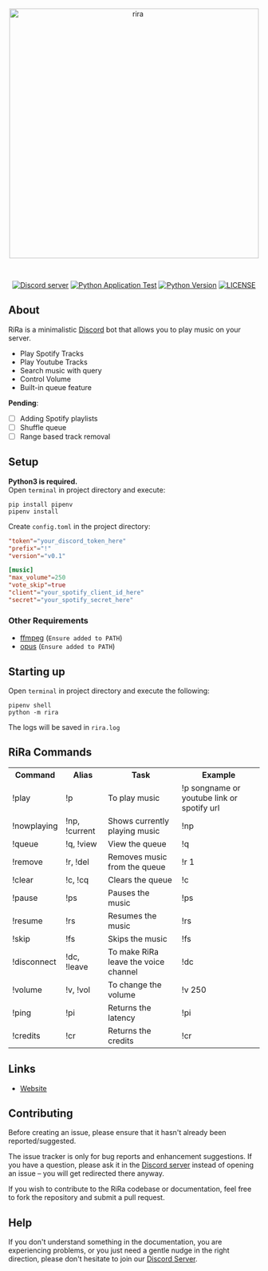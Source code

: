 <div align="center">
  <br />
  <p>
    <a href="https://rira.wtf"><img src="https://i.imgur.com/BVuDXEM.png" width="500" alt="rira" /></a>
  </p>
  <br />
  <p>
    <a href="https://discord.gg/aMgWPApkyS"><img src="https://img.shields.io/discord/738109119671566447?color=5865F2&logo=discord&logoColor=white" alt="Discord server" /></a>
    <a href="https://github.com/apratimshukla6/RiRa/actions"><img src="https://github.com/apratimshukla6/RiRa/actions/workflows/python-app.yml/badge.svg" alt="Python Application Test" /></a>
    <a href="https://rira.wtf"><img src="https://img.shields.io/github/pipenv/locked/python-version/apratimshukla6/RiRa" alt="Python Version" /></a>
    <a href="https://github.com/apratimshukla6/RiRa/blob/main/LICENSE"><img alt="LICENSE" src="https://img.shields.io/github/license/apratimshukla6/RiRa" /></a>
  </p>
</div>

## About 

RiRa is a minimalistic [Discord](https://discord.com) bot that allows you to play music on your server.

- Play Spotify Tracks
- Play Youtube Tracks
- Search music with query
- Control Volume
- Built-in queue feature

**Pending**:
- [ ] Adding Spotify playlists
- [ ] Shuffle queue
- [ ] Range based track removal

## Setup

**Python3 is required.**  
Open `terminal` in project directory and execute:
```shell
pip install pipenv
pipenv install
```

Create `config.toml` in the project directory:
```toml
"token"="your_discord_token_here"
"prefix"="!"
"version"="v0.1"

[music]
"max_volume"=250
"vote_skip"=true
"client"="your_spotify_client_id_here"
"secret"="your_spotify_secret_here"
```

### Other Requirements

- [ffmpeg](https://www.ffmpeg.org/download.html) (`Ensure added to PATH`)
- [opus](https://opus-codec.org/downloads/) (`Ensure added to PATH`)

## Starting up

Open `terminal` in project directory and execute the following:
```shell
pipenv shell
python -m rira
```

The logs will be saved in `rira.log`

## RiRa Commands

<table>
  <tr>
    <th>Command</th>
    <th>Alias</th>
    <th>Task</th>
    <th>Example</th>
  </tr>
  <tr>
    <td>!play</td>
    <td>!p</td>
    <td>To play music</td>
    <td>!p songname or youtube link or spotify url</td>
  </tr>
  <tr>
    <td>!nowplaying</td>
    <td>!np, !current</td>
    <td>Shows currently playing music</td>
    <td>!np</td>
  </tr>
  <tr>
    <td>!queue</td>
    <td>!q, !view</td>
    <td>View the queue</td>
    <td>!q</td>
  </tr>
  <tr>
    <td>!remove</td>
    <td>!r, !del</td>
    <td>Removes music from the queue</td>
    <td>!r 1</td>
  </tr>
  <tr>
    <td>!clear</td>
    <td>!c, !cq</td>
    <td>Clears the queue</td>
    <td>!c</td>
  </tr>
  <tr>
    <td>!pause</td>
    <td>!ps</td>
    <td>Pauses the music</td>
    <td>!ps</td>
  </tr>
  <tr>
    <td>!resume</td>
    <td>!rs</td>
    <td>Resumes the music</td>
    <td>!rs</td>
  </tr>
  <tr>
    <td>!skip</td>
    <td>!fs</td>
    <td>Skips the music</td>
    <td>!fs</td>
  </tr>
  <tr>
    <td>!disconnect</td>
    <td>!dc, !leave</td>
    <td>To make RiRa leave the voice channel</td>
    <td>!dc</td>
  </tr>
  <tr>
    <td>!volume</td>
    <td>!v, !vol</td>
    <td>To change the volume</td>
    <td>!v 250</td>
  </tr>
  <tr>
    <td>!ping</td>
    <td>!pi</td>
    <td>Returns the latency</td>
    <td>!pi</td>
  </tr>
  <tr>
    <td>!credits</td>
    <td>!cr</td>
    <td>Returns the credits</td>
    <td>!cr</td>
  </tr>
</table>

## Links

- [Website](https://rira.wtf)

## Contributing

Before creating an issue, please ensure that it hasn't already been reported/suggested.

The issue tracker is only for bug reports and enhancement suggestions. If you have a question, please ask it in the [Discord server](https://discord.gg/aMgWPApkyS) instead of opening an issue – you will get redirected there anyway.

If you wish to contribute to the RiRa codebase or documentation, feel free to fork the repository and submit a pull request.

## Help

If you don't understand something in the documentation, you are experiencing problems, or you just need a gentle
nudge in the right direction, please don't hesitate to join our [Discord Server](https://discord.gg/aMgWPApkyS).
